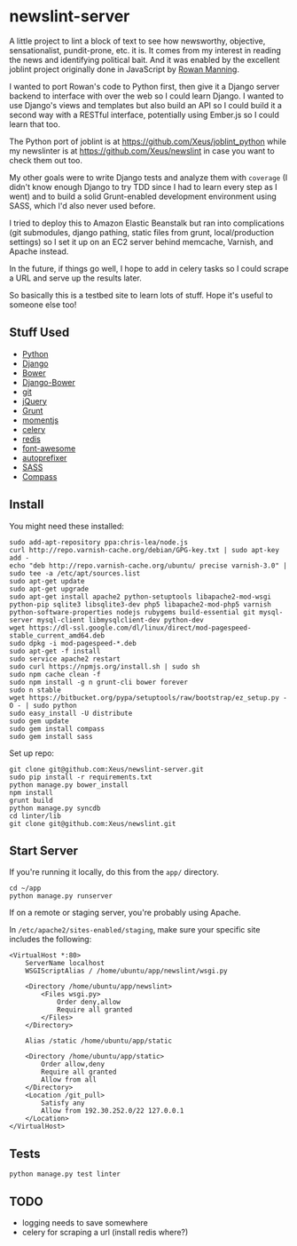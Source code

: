 # newslint-server

A little project to lint a block of text to see how newsworthy, objective, sensationalist, pundit-prone, etc. it is.  It comes from my interest in reading the news and identifying political bait.  And it was enabled by the excellent joblint project originally done in JavaScript by [Rowan Manning](https://github.com/rowanmanning/joblint).

I wanted to port Rowan's code to Python first, then give it a Django server backend to interface with over the web so I could learn Django.  I wanted to use Django's views and templates but also build an API so I could build it a second way with a RESTful interface, potentially using Ember.js so I could learn that too.

The Python port of joblint is at https://github.com/Xeus/joblint_python while my newslinter is at https://github.com/Xeus/newslint in case you want to check them out too.

My other goals were to write Django tests and analyze them with `coverage` (I didn't know enough Django to try TDD since I had to learn every step as I went) and to build a solid Grunt-enabled development environment using SASS, which I'd also never used before.

I tried to deploy this to Amazon Elastic Beanstalk but ran into complications (git submodules, django pathing, static files from grunt, local/production settings) so I set it up on an EC2 server behind memcache, Varnish, and Apache instead.

In the future, if things go well, I hope to add in celery tasks so I could scrape a URL and serve up the results later.

So basically this is a testbed site to learn lots of stuff.  Hope it's useful to someone else too!

## Stuff Used

* [Python](http://www.python.org/)
* [Django](https://www.djangoproject.com/)
* [Bower](https://github.com/bower/bower)
* [Django-Bower](https://django-bower.readthedocs.org/en/latest/)
* [git](http://git-scm.com/)
* [jQuery](http://jquery.com/)
* [Grunt](http://gruntjs.com/)
* [momentjs](http://momentjs.com/)
* [celery](http://www.celeryproject.org/)
* [redis](http://redis.io/)
* [font-awesome](http://fontawesome.io/)
* [autoprefixer](https://github.com/ai/autoprefixer)
* [SASS](http://sass-lang.com/)
* [Compass](http://compass-style.org/)

## Install

You might need these installed:

    sudo add-apt-repository ppa:chris-lea/node.js
    curl http://repo.varnish-cache.org/debian/GPG-key.txt | sudo apt-key add -
    echo "deb http://repo.varnish-cache.org/ubuntu/ precise varnish-3.0" | sudo tee -a /etc/apt/sources.list
    sudo apt-get update
    sudo apt-get upgrade
    sudo apt-get install apache2 python-setuptools libapache2-mod-wsgi python-pip sqlite3 libsqlite3-dev php5 libapache2-mod-php5 varnish python-software-properties nodejs rubygems build-essential git mysql-server mysql-client libmysqlclient-dev python-dev
    wget https://dl-ssl.google.com/dl/linux/direct/mod-pagespeed-stable_current_amd64.deb
    sudo dpkg -i mod-pagespeed-*.deb
    sudo apt-get -f install
    sudo service apache2 restart
    sudo curl https://npmjs.org/install.sh | sudo sh
    sudo npm cache clean -f
    sudo npm install -g n grunt-cli bower forever
    sudo n stable
    wget https://bitbucket.org/pypa/setuptools/raw/bootstrap/ez_setup.py -O - | sudo python
    sudo easy_install -U distribute
    sudo gem update
    sudo gem install compass
    sudo gem install sass

Set up repo:

    git clone git@github.com:Xeus/newslint-server.git
    sudo pip install -r requirements.txt
    python manage.py bower_install
    npm install
    grunt build
    python manage.py syncdb
    cd linter/lib
    git clone git@github.com:Xeus/newslint.git

## Start Server

If you're running it locally, do this from the `app/` directory.

    cd ~/app
    python manage.py runserver

If on a remote or staging server, you're probably using Apache.

In `/etc/apache2/sites-enabled/staging`, make sure your specific site includes the following:

    <VirtualHost *:80>
        ServerName localhost
        WSGIScriptAlias / /home/ubuntu/app/newslint/wsgi.py

        <Directory /home/ubuntu/app/newslint>
            <Files wsgi.py>
                Order deny,allow
                Require all granted
            </Files>
        </Directory>    

        Alias /static /home/ubuntu/app/static

        <Directory /home/ubuntu/app/static>
            Order allow,deny
            Require all granted
            Allow from all
        </Directory>
        <Location /git_pull>
            Satisfy any
            Allow from 192.30.252.0/22 127.0.0.1
        </Location>
    </VirtualHost>

## Tests

    python manage.py test linter

## TODO

* logging needs to save somewhere
* celery for scraping a url (install redis where?)
